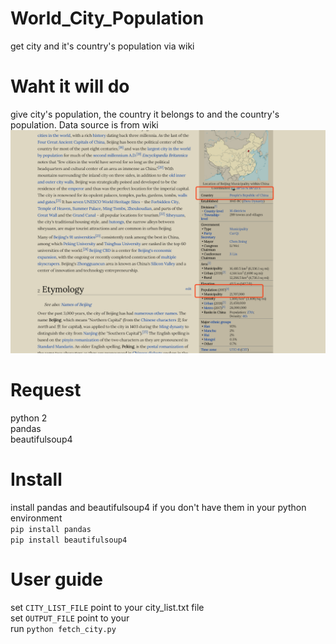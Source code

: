 # World_City_Population
get city and it's country's population via wiki

# Waht it will do
give city's population, the country it belongs to and the country's population. Data source is from wiki  
![image](http://github.com/harryshi10/world_city_population/raw/master/sample.png)


# Request
python 2  
pandas  
beautifulsoup4

# Install
install pandas and beautifulsoup4 if you don't have them in your python environment  
```pip install pandas```  
```pip install beautifulsoup4```

# User guide
set ```CITY_LIST_FILE``` point to your city_list.txt file   
set ```OUTPUT_FILE``` point to your  
run ```python fetch_city.py```

